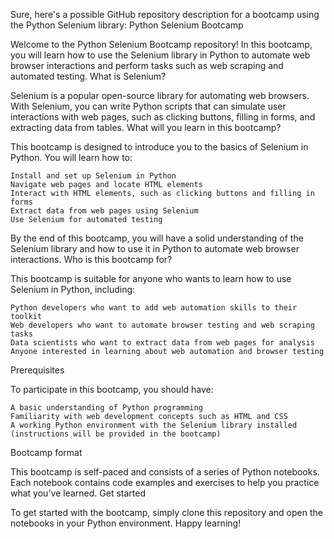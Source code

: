 Sure, here's a possible GitHub repository description for a bootcamp using the Python Selenium library:
Python Selenium Bootcamp

Welcome to the Python Selenium Bootcamp repository! In this bootcamp, you will learn how to use the Selenium library in Python to automate web browser interactions and perform tasks such as web scraping and automated testing.
What is Selenium?

Selenium is a popular open-source library for automating web browsers. With Selenium, you can write Python scripts that can simulate user interactions with web pages, such as clicking buttons, filling in forms, and extracting data from tables.
What will you learn in this bootcamp?

This bootcamp is designed to introduce you to the basics of Selenium in Python. You will learn how to:

    Install and set up Selenium in Python
    Navigate web pages and locate HTML elements
    Interact with HTML elements, such as clicking buttons and filling in forms
    Extract data from web pages using Selenium
    Use Selenium for automated testing

By the end of this bootcamp, you will have a solid understanding of the Selenium library and how to use it in Python to automate web browser interactions.
Who is this bootcamp for?

This bootcamp is suitable for anyone who wants to learn how to use Selenium in Python, including:

    Python developers who want to add web automation skills to their toolkit
    Web developers who want to automate browser testing and web scraping tasks
    Data scientists who want to extract data from web pages for analysis
    Anyone interested in learning about web automation and browser testing

Prerequisites

To participate in this bootcamp, you should have:

    A basic understanding of Python programming
    Familiarity with web development concepts such as HTML and CSS
    A working Python environment with the Selenium library installed (instructions will be provided in the bootcamp)

Bootcamp format

This bootcamp is self-paced and consists of a series of Python notebooks. Each notebook contains code examples and exercises to help you practice what you've learned.
Get started

To get started with the bootcamp, simply clone this repository and open the notebooks in your Python environment. Happy learning!
